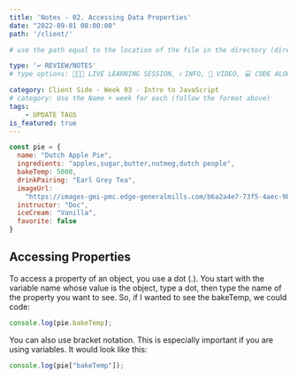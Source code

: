 ```yaml
---
title: 'Notes - 02. Accessing Data Properties'
date: "2022-09-01 08:00:00"
path: '/client/'

# use the path equal to the location of the file in the directory (directory structure)

type: '↩️ REVIEW/NOTES'
# type options: 👩🏽‍🏫 LIVE LEARNING SESSION, ℹ️ INFO, 🎥 VIDEO, 💻 CODE ALONG, 🥼LAB, ↩️ REVIEW/NOTES, 👥 GROUP LEARNING, 👷🏼‍♂️ GROUP PROJECT, 🧠 ASSESSMENT, 📝 ASSIGNMENT

category: Client Side - Week 03 - Intro to JavaScript
# category: Use the Name + week for each (follow the format above)
tags: 
    - UPDATE TAGS
is_featured: true
---
```

```js
const pie = {
  name: "Dutch Apple Pie",
  ingredients: "apples,sugar,butter,nutmeg,dutch people",
  bakeTemp: 5000,
  drinkPairing: "Earl Grey Tea",
  imageUrl:
    "https://images-gmi-pmc.edge-generalmills.com/b6a2a4e7-73f5-4aec-9bb6-f2b5054d65e6.jpg",
  instructor: "Doc",
  iceCream: "Vanilla",
  favorite: false
}
```

## Accessing Properties
To access a property of an object, you use a dot (.). You start with the variable name whose value is the object, type a dot, then type the name of the property you want to see. So, if I wanted to see the bakeTemp, we could code:

```js
console.log(pie.bakeTemp);
```

You can also use bracket notation. This is especially important if you are using variables. It would look like this:

```js
console.log(pie["bakeTemp"]);
```
